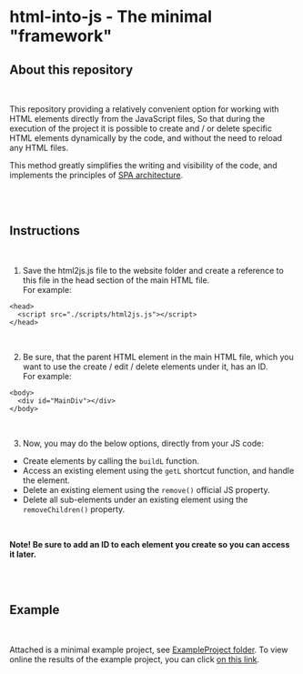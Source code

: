 # html-into-js - The minimal "framework"

## About this repository

<br/>

This repository providing a relatively convenient option for working with HTML elements directly from the JavaScript files,
So that during the execution of the project it is possible to create and / or delete specific HTML elements dynamically by the code, and without the need to reload any HTML files.

This method greatly simplifies the writing and visibility of the code, and implements the principles of [SPA architecture](https://en.wikipedia.org/wiki/Single-page_application).

<br/><br/>

## Instructions

<br/>

1. Save the html2js.js file to the website folder and create a reference to this file in the head section of the main HTML file.<br/>For example:
```
<head>
  <script src="./scripts/html2js.js"></script>
</head>
```
<br/>

2. Be sure, that the parent HTML element in the main HTML file, which you want to use the create / edit / delete elements under it, has an ID.<br/>For example:
```
<body>
  <div id="MainDiv"></div>
</body>
```
<br/>

3. Now, you may do the below options, directly from your JS code:
  * Create elements by calling the `buildL` function.
  * Access an existing element using the `getL` shortcut function, and handle the element.
  * Delete an existing element using the `remove()` official JS property.
  * Delete all sub-elements under an existing element using the `removeChildren()` property.

<br/>

**Note! Be sure to add an ID to each element you create so you can access it later.**

<br/><br/>

## Example

<br/>

Attached is a minimal example project, see [ExampleProject folder](ExampleProject).
To view online the results of the example project, you can click [on this link](https://htmlpreview.github.io/?https://github.com/Arye-H/html-into-js/blob/main/ExampleProject/index.html).
